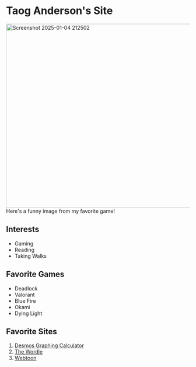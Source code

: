 # Taog Anderson's Site
<img width="578" height="504" alt="Screenshot 2025-01-04 212502" src="https://github.com/user-attachments/assets/5e35d719-f938-490c-b3fd-535c05135237" />
Here's a funny image from my favorite game!

## Interests
- Gaming
- Reading
- Taking Walks

## Favorite Games
- Deadlock
- Valorant
- Blue Fire
- Okami
- Dying Light

## Favorite Sites
 1. [Desmos Graphing Calculator](https://www.desmos.com/calculator)
 2. [The Wordle](https://www.nytimes.com/games/wordle/index.html)
 3. [Webtoon](https://www.webtoons.com/en/originals/complete)
